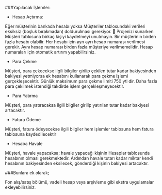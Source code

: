 ###Yapılacak İşlemler:

* Hesap Açtırma:

Eğer müşterinin bankada hesabı yoksa Müşteriler tablosundaki verileri eksiksiz (boşluk
bırakmadan) doldurulması gerekiyor.
 Projenizi sunarken Müşteri tablosuna birkaç kişiyi kaydetmeyi unutmayın.
Bir müşterinin birden fazla hesabı olabilir.
Her hesabı için ayrı ayrı hesap numarası verilmesi gerekir. Aynı hesap numarası birden fazla
müşteriye verilmemelidir. Hesap numaraları için otomatik artırım yapabilirsiniz.

* Para Çekme

Müşteri, para çekecekse ilgili bilgiler girilip çekilen tutar kadar bakiyesinden bakiyesi yetmiyorsa
ek hesabını kullanarak para çekme işlemi gerçekleşecektir.
Günlük maksimum para çekme limiti 750 ytl dir. Daha fazla para çekilmek istendiği takdirde işlem
gerçekleşmeyecektir.

* Para Yatırma

Müşteri, para yatıracaksa ilgili bilgiler girilip yatırılan tutar kadar bakiyesi artacaktır.

* Fatura Ödeme

Müşteri, fatura ödeyecekse ilgili bilgiler hem işlemler tablosuna hem fatura tablosuna
kaydedilecektir

* Hesaba Havale

Müşteri, havale yapacaksa; havale yapacağı kişinin Hesaplar tablosunda hesabının
olması gerekmektedir. Ardından havale tutarı kadar miktar kendi hesabının bakiyesinden
eksilecek, gönderdiği kişinin bakiyesi artacaktır.

###Bunlara ek olarak;

Fon alış/satış bölümü, vadeli hesap veya arşivleme gibi ekstra uygulamalar
ekleyebilirsiniz.